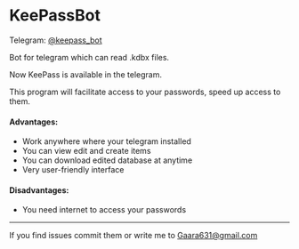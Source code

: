 # KeePassBot
Telegram: [@keepass_bot](https://storebot.me/mybots?bot=keepass_bot)

Bot for telegram which can read .kdbx files.

Now KeePass is available in the telegram.

This program will facilitate access to your passwords, speed up access to them.

 #### Advantages:
* Work anywhere where your telegram installed
* You can view edit and create items
* You can download edited database at anytime
* Very user-friendly interface

 #### Disadvantages:
* You need internet to access your passwords  

------------------------
If you find issues commit them or write me to Gaara631@gmail.com
